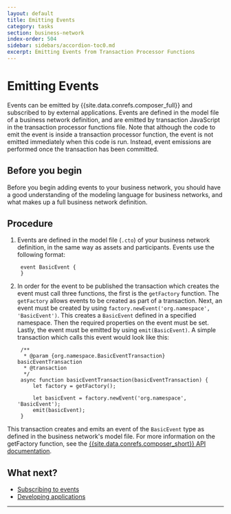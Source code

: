 ```yaml
---
layout: default
title: Emitting Events
category: tasks
section: business-network
index-order: 504
sidebar: sidebars/accordion-toc0.md
excerpt: Emitting Events from Transaction Processor Functions
---
```


# Emitting Events

Events can be emitted by {{site.data.conrefs.composer_full}} and subscribed to by external applications. Events are defined in the model file of a business network definition, and are emitted by transaction JavaScript in the transaction processor functions file. Note that although the code to emit the event is inside a transaction processor function, the event is not emitted immediately when this code is run. Instead, event emissions are performed once the transaction has been committed.

## Before you begin

Before you begin adding events to your business network, you should have a good understanding of the modeling language for business networks, and what makes up a full business network definition.

## Procedure

1. Events are defined in the model file (`.cto`) of your business network definition, in the same way as assets and participants. Events use the following format:


        event BasicEvent {
        }


2. In order for the event to be published the transaction which creates the event must call three functions, the first is the `getFactory` function. The `getFactory` allows events to be created as part of a transaction. Next, an event must be created by using `factory.newEvent('org.namespace', 'BasicEvent')`. This creates a `BasicEvent` defined in a specified namespace. Then the required properties on the event must be set. Lastly, the event must be emitted by using `emit(BasicEvent)`. A simple transaction which calls this event would look like this:

        /**
         * @param {org.namespace.BasicEventTransaction} basicEventTransaction
         * @transaction
         */
        async function basicEventTransaction(basicEventTransaction) {
            let factory = getFactory();

            let basicEvent = factory.newEvent('org.namespace', 'BasicEvent');
            emit(basicEvent);
        }

This transaction creates and emits an event of the `BasicEvent` type as defined in the business network's model file. For more information on the getFactory function, see the [{{site.data.conrefs.composer_short}} API documentation](../jsdoc/module-composer-runtime.html#getFactory).

## What next?

* [Subscribing to events](../applications/subscribing-to-events.html)
* [Developing applications](../applications/applications-index.html)

---
